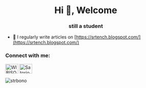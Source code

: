 <h1 align="center">Hi 👋, Welcome</h1>
<h3 align="center">still a student</h3>

- 📝 I regularly write articles on [https://srtench.blogspot.com/](https://srtench.blogspot.com/)

<h3 align="left">Connect with me:</h3>
<p align="left">
<a href="https://www.facebook.com/profile.php?id=100008205798841" target="blank"><img align="center" src="https://raw.githubusercontent.com/rahuldkjain/github-profile-readme-generator/master/src/images/icons/Social/facebook.svg" alt="WIBISONO" height="30" width="40" /></a>
<a href="https://discord.gg/Satorio#5660" target="blank"><img align="center" src="https://raw.githubusercontent.com/rahuldkjain/github-profile-readme-generator/master/src/images/icons/Social/discord.svg" alt="Satorio#5660" height="30" width="40" /></a>
</p>

<p><img align="center" src="https://github-readme-stats.vercel.app/api/top-langs?username=strbono&show_icons=true&locale=en&layout=compact" alt="strbono" /></p>
